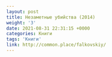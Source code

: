```yaml
---
layout: post
title: Незаметные убийства (2014)
weight: '3'
date: 2021-08-31 22:31:15 +0000
categories: Книги
tags: 'Книги'
link: http://common.place/falkovskiy/
---
```

